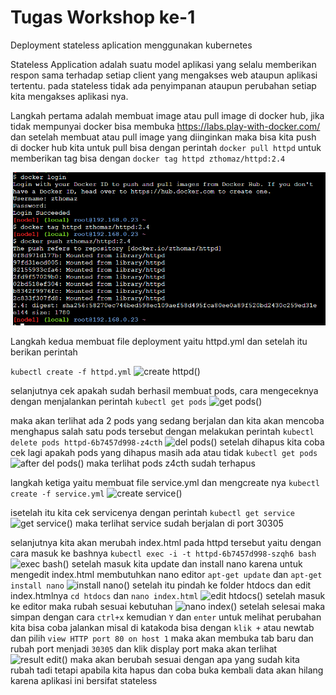 # Tugas Workshop ke-1

Deployment stateless aplication menggunakan kubernetes

Stateless Application adalah suatu model aplikasi yang selalu memberikan respon sama terhadap setiap client yang mengakses web ataupun aplikasi tertentu. pada stateless tidak ada penyimpanan ataupun perubahan setiap kita mengakses aplikasi nya.

Langkah pertama adalah membuat image atau pull image di docker hub, jika tidak mempunyai docker bisa membuka https://labs.play-with-docker.com/ dan setelah membuat atau pull image yang diinginkan maka bisa kita push di docker hub kita untuk pull bisa dengan perintah ```docker pull httpd``` untuk memberikan tag bisa dengan ```docker tag httpd zthomaz/httpd:2.4```

![push docker()](https://github.com/zthomaz/tugas-workshop1/blob/master/docker_push.png)

Langkah kedua membuat file deployment yaitu httpd.yml dan setelah itu berikan perintah

```kubectl create -f httpd.yml```
![create httpd()](https://github.com/zthomaz/tugas-workshop1/blob/master/create_httpd.png)

selanjutnya cek apakah sudah berhasil membuat pods, cara mengeceknya dengan menjalankan perintah
```kubectl get pods```
![get pods()](https://github.com/zthomaz/tugas-workshop1/blob/master/get_pods.png)

maka akan terlihat ada 2 pods yang sedang berjalan dan kita akan mencoba menghapus salah satu pods tersebut dengan melakukan perintah
```kubectl delete pods httpd-6b7457d998-z4cth```
![del pods()](https://github.com/zthomaz/tugas-workshop1/blob/master/delete_pods.png)
setelah dihapus kita coba cek lagi apakah pods yang dihapus masih ada atau tidak
```kubectl get pods```
![after del pods()](https://github.com/zthomaz/tugas-workshop1/blob/master/getpods_afterdelete.png)
maka terlihat pods z4cth sudah terhapus

langkah ketiga yaitu membuat file  service.yml dan mengcreate nya
```kubectl create -f service.yml```
![create service()](https://github.com/zthomaz/tugas-workshop1/blob/master/create_service.png)

isetelah itu kita cek servicenya dengan perintah
```kubectl get service```
![get service()](https://github.com/zthomaz/tugas-workshop1/blob/master/get_service.png)
maka terlihat service sudah berjalan di port 30305

selanjutnya kita akan merubah index.html pada httpd tersebut yaitu dengan cara masuk ke bashnya
```kubectl exec -i -t httpd-6b7457d998-szqh6 bash ```
![exec bash()](https://github.com/zthomaz/tugas-workshop1/blob/master/exec_bash.png)
setelah masuk kita update dan install nano karena untuk mengedit index.html membutuhkan nano editor
```apt-get update``` dan ```apt-get install nano```
![install nano()](https://github.com/zthomaz/tugas-workshop1/blob/master/install_nano.png)
setelah itu pindah ke folder htdocs dan edit index.htmlnya
```cd htdocs``` dan ```nano index.html```
![edit htdocs()](https://github.com/zthomaz/tugas-workshop1/blob/master/edit_htdocs.png)
setelah masuk ke editor maka rubah sesuai kebutuhan 
![nano index()](https://github.com/zthomaz/tugas-workshop1/blob/master/nano_index.png)
setelah selesai maka simpan dengan cara ```ctrl+x``` kemudian ```Y``` dan ```enter```
untuk melihat perubahan kita bisa coba jalankan misal di katakoda bisa dengan ```klik +``` atau newtab dan pilih ```view HTTP port 80 on host 1``` maka akan membuka tab baru dan rubah port menjadi ```30305``` dan klik display port maka akan terlihat
![result edit()](https://github.com/zthomaz/tugas-workshop1/blob/master/result_edit.png)
maka akan berubah sesuai dengan apa yang sudah kita rubah tadi tetapi apabila kita hapus dan coba buka kembali data akan hilang karena aplikasi ini bersifat stateless
